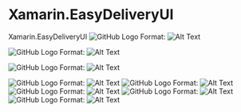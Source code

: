 # Xamarin.EasyDeliveryUI
Xamarin.EasyDeliveryUI
![GitHub Logo](/Screenshot/LoginPageImage.jpeg) 
Format: ![Alt Text](url)

![GitHub Logo](/Screenshot/GitDiscoveryMenu.gif)
Format: ![Alt Text](url)

![GitHub Logo](/Screenshot/ScProfilePage.jpeg) 
Format: ![Alt Text](url)

![GitHub Logo](/Screenshot/Home) 
Format: ![Alt Text](url)
![GitHub Logo](/Screenshot/SignUpImage.jpeg)
Format: ![Alt Text](url)
![GitHub Logo](/Screenshot/MenuTapimage.jpeg)
Format: ![Alt Text](url)
![GitHub Logo](/Screenshot/DiscoveryImage.jpeg)
Format: ![Alt Text](url)
![GitHub Logo](/Screenshot/ListImage.jpeg)
Format: ![Alt Text](url)



